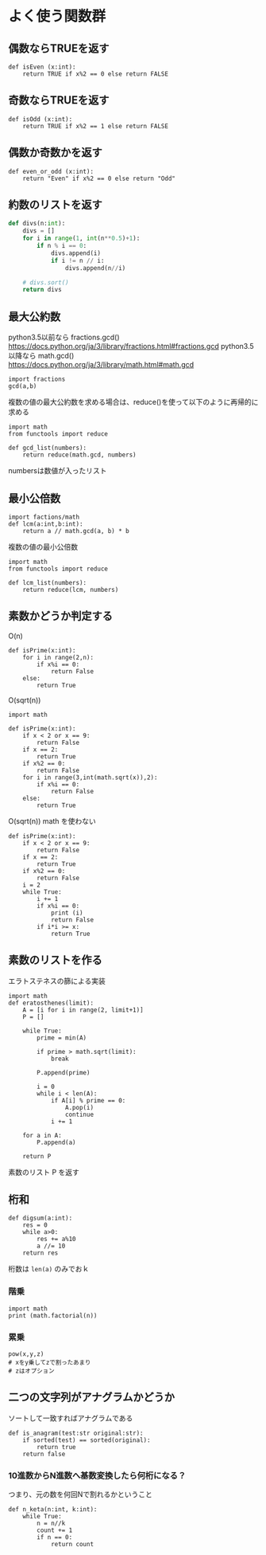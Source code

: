 
# よく使う関数群


## 偶数ならTRUEを返す

```
def isEven (x:int):
    return TRUE if x%2 == 0 else return FALSE
```

## 奇数ならTRUEを返す

```
def isOdd (x:int):
    return TRUE if x%2 == 1 else return FALSE
```

## 偶数か奇数かを返す

```
def even_or_odd (x:int):
    return "Even" if x%2 == 0 else return "Odd"
```

## 約数のリストを返す

```divs.py
def divs(n:int):
    divs = []
    for i in range(1, int(n**0.5)+1):
        if n % i == 0:
            divs.append(i)
            if i != n // i:
                divs.append(n//i)

    # divs.sort()
    return divs
```

## 最大公約数

python3.5以前なら fractions.gcd()
https://docs.python.org/ja/3/library/fractions.html#fractions.gcd
python3.5以降なら math.gcd()
https://docs.python.org/ja/3/library/math.html#math.gcd

```
import fractions
gcd(a,b)
```

複数の値の最大公約数を求める場合は、reduce()を使って以下のように再帰的に求める
```
import math
from functools import reduce

def gcd_list(numbers):
    return reduce(math.gcd, numbers)
```
numbersは数値が入ったリスト

## 最小公倍数


```
import factions/math
def lcm(a:int,b:int):
    return a // math.gcd(a, b) * b
```

複数の値の最小公倍数
```
import math
from functools import reduce

def lcm_list(numbers):
    return reduce(lcm, numbers)
```

## 素数かどうか判定する

O(n)
```
def isPrime(x:int):
    for i in range(2,n):
        if x%i == 0:
            return False
    else:
        return True
```

O(sqrt(n))
```
import math

def isPrime(x:int):
    if x < 2 or x == 9:
        return False
    if x == 2:
        return True
    if x%2 == 0:
        return False
    for i in range(3,int(math.sqrt(x)),2):
        if x%i == 0:
            return False
    else:
        return True
```

O(sqrt(n)) math を使わない
```
def isPrime(x:int):
    if x < 2 or x == 9:
        return False
    if x == 2:
        return True
    if x%2 == 0:
        return False
    i = 2
    while True:
        i += 1
        if x%i == 0:
            print (i)
            return False
        if i*i >= x:
            return True
```

## 素数のリストを作る

エラトステネスの篩による実装

```
import math
def eratosthenes(limit):
    A = [i for i in range(2, limit+1)]
    P = []
    
    while True:
        prime = min(A)
        
        if prime > math.sqrt(limit):
            break
            
        P.append(prime)
            
        i = 0
        while i < len(A):
            if A[i] % prime == 0:
                A.pop(i)
                continue
            i += 1
            
    for a in A:
        P.append(a)
            
    return P
```
素数のリスト P を返す

## 桁和

```
def digsum(a:int):
    res = 0
    while a>0:
        res += a%10
        a //= 10
    return res
```
桁数は `len(a)` のみでおｋ

### 階乗

```
import math
print (math.factorial(n))
```

### 累乗
```
pow(x,y,z)
# xをy乗してzで割ったあまり
# zはオプション
```

## 二つの文字列がアナグラムかどうか

ソートして一致すればアナグラムである
```
def is_anagram(test:str original:str):
    if sorted(test) == sorted(original):
        return true
    return false
```

### 10進数からN進数へ基数変換したら何桁になる？

つまり、元の数を何回Nで割れるかということ
```
def n_keta(n:int, k:int):
    while True:
        n = n//k
        count += 1
        if n == 0:
            return count
```


